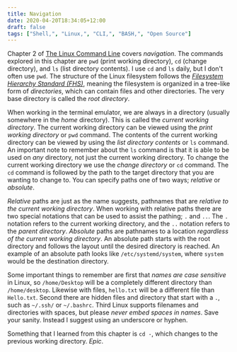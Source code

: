```yaml
---
title: Navigation
date: 2020-04-20T18:34:05+12:00
draft: false
tags: ["Shell,", "Linux,", "CLI,", "BASH,", "Open Source"]
---
```


Chapter 2 of [The Linux Command Line](http://www.linuxcommand.org/tlcl.php) covers *navigation*. The commands explored in this chapter are `pwd` (print working directory), `cd` (change directory), and `ls` (list directory contents). I use `cd` and `ls` daily, but I don't often use `pwd`. The structure of the Linux filesystem follows the [*Filesystem Hierarchy Standard (FHS)*](https://en.wikipedia.org/wiki/Filesystem_Hierarchy_Standard), meaning the filesystem is organized in a tree-like form of *directories*, which can contain files and other directories. The very base directory is called the *root directory*.

When working in the terminal emulator, we are always in a directory (usually somewhere in the *home* directory). This is called the *current working directory*. The current working directory can be viewed using the *print working directory* or `pwd` command. The contents of the current working directory can be viewed by using the *list directory contents* or `ls` command. An important note to remember about the `ls` command is that it is able to be used on *any* directory, not just the current working directory. To change the current working directory we use the *change directory* or `cd` command. The `cd` command is followed by the path to the target directory that you are wanting to change to. You can specify paths one of two ways; *relative* or *absolute*. 

*Relative* paths are just as the name suggests, pathnames that are *relative to the current working directory*. When working with relative paths there are two special notations that can be used to assist the pathing; `.` and `..`. The `.` notation refers to the current working directory, and the `..` notation refers to the *parent directory*. *Absolute* paths are pathnames to a location *regardless of the current working directory*. An absolute path starts with the root directory and follows the layout until the desired directory is reached. An example of an absolute path looks like `/etc/systemd/system`, where `system` would be the destination directory. 

Some important things to remember are first that *names are case sensitive* in Linux, so `/home/Desktop` will be a completely different directory than `/home/desktop`. Likewise with files, `hello.txt` will be a different file than `Hello.txt`. Second there are hidden files and directory that start with a `.`, such as `~/.ssh/` or `~/.bashrc`. Third Linux supports filenames and directories with spaces, but please *never embed spaces in names*. Save your sanity. Instead I suggest using an underscore or hyphen.  

Something that I learned from this chapter is `cd -`, which changes to the previous working directory. *Epic*.
